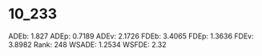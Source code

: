 # 10_233

ADEb: 1.827
ADEp: 0.7189
ADEv: 2.1726
FDEb: 3.4065
FDEp: 1.3636
FDEv: 3.8982
Rank: 248
WSADE: 1.2534
WSFDE: 2.32
